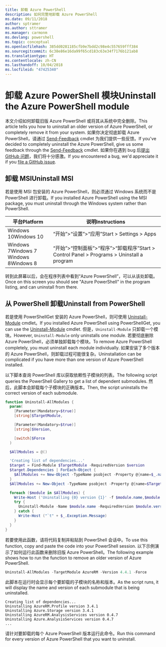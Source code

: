 ```yaml
---
title: 卸载 Azure PowerShell
description: 如何完整地卸载 Azure PowerShell
ms.date: 09/11/2018
author: sptramer
ms.author: sttramer
ms.manager: carmonm
ms.devlang: powershell
ms.topic: conceptual
ms.openlocfilehash: 385dd0281185cfb9e7bdd2c98e4c557659fff384
ms.sourcegitcommit: 6c38e86e16da99f65cd183c63e34f7176b121ab8
ms.translationtype: HT
ms.contentlocale: zh-CN
ms.lasthandoff: 10/04/2018
ms.locfileid: "47425340"
---
```

# <a name="uninstall-the-azure-powershell-module"></a><span data-ttu-id="70425-103">卸载 Azure PowerShell 模块</span><span class="sxs-lookup"><span data-stu-id="70425-103">Uninstall the Azure PowerShell module</span></span>

<span data-ttu-id="70425-104">本文介绍如何卸载旧版 Azure PowerShell 或将其从系统中完全删除。</span><span class="sxs-lookup"><span data-stu-id="70425-104">This article tells you how to uninstall an older version of Azure PowerShell, or completely remove it from your system.</span></span> <span data-ttu-id="70425-105">如果你决定彻底卸载 Azure PowerShell，请通过 [Send-Feedback](/powershell/module/azurerm.profile/send-feedback) cmdlet 为我们提供一些反馈。</span><span class="sxs-lookup"><span data-stu-id="70425-105">If you've decided to completely uninstall the Azure PowerShell, give us some feedback through the [Send-Feedback](/powershell/module/azurerm.profile/send-feedback) cmdlet.</span></span>
<span data-ttu-id="70425-106">如果你在遇到 bug 后[提出 GitHub 问题](https://github.com/azure/azure-powershell/issues)，我们将十分感激。</span><span class="sxs-lookup"><span data-stu-id="70425-106">If you encountered a bug, we'd appreciate it if you [file a GitHub issue](https://github.com/azure/azure-powershell/issues).</span></span>

## <a name="uninstall-msi"></a><span data-ttu-id="70425-107">卸载 MSI</span><span class="sxs-lookup"><span data-stu-id="70425-107">Uninstall MSI</span></span>

<span data-ttu-id="70425-108">若是使用 MSI 包安装的 Azure PowerShell，则必须通过 Windows 系统而不是 PowerShell 进行卸载。</span><span class="sxs-lookup"><span data-stu-id="70425-108">If you installed Azure PowerShell using the MSI package, you must uninstall through the Windows system rather than PowerShell.</span></span>

| <span data-ttu-id="70425-109">平台</span><span class="sxs-lookup"><span data-stu-id="70425-109">Platform</span></span> | <span data-ttu-id="70425-110">说明</span><span class="sxs-lookup"><span data-stu-id="70425-110">Instructions</span></span> |
|----------|--------------|
| <span data-ttu-id="70425-111">Windows 10</span><span class="sxs-lookup"><span data-stu-id="70425-111">Windows 10</span></span> | <span data-ttu-id="70425-112">“开始”>“设置”>“应用”</span><span class="sxs-lookup"><span data-stu-id="70425-112">Start > Settings > Apps</span></span> |
| <span data-ttu-id="70425-113">Windows 7</span><span class="sxs-lookup"><span data-stu-id="70425-113">Windows 7</span></span> </br><span data-ttu-id="70425-114">Windows 8</span><span class="sxs-lookup"><span data-stu-id="70425-114">Windows 8</span></span> | <span data-ttu-id="70425-115">“开始”>“控制面板”>“程序”>“卸载程序”</span><span class="sxs-lookup"><span data-stu-id="70425-115">Start > Control Panel > Programs > Uninstall a program</span></span> |

<span data-ttu-id="70425-116">转到此屏幕以后，会在程序列表中看到“Azure PowerShell”，可以从该处卸载。</span><span class="sxs-lookup"><span data-stu-id="70425-116">Once on this screen you should see "Azure PowerShell" in the program listing, and can uninstall from there.</span></span>

## <a name="uninstall-from-powershell"></a><span data-ttu-id="70425-117">从 PowerShell 卸载</span><span class="sxs-lookup"><span data-stu-id="70425-117">Uninstall from PowerShell</span></span>

<span data-ttu-id="70425-118">若是使用 PowerShellGet 安装的 Azure PowerShell，则可使用 [Uninstall-Module](/powershell/module/powershellget/uninstall-module) cmdlet。</span><span class="sxs-lookup"><span data-stu-id="70425-118">If you installed Azure PowerShell using PowerShellGet, you can use the [Uninstall-Module](/powershell/module/powershellget/uninstall-module) cmdlet.</span></span> <span data-ttu-id="70425-119">但是，`Uninstall-Module` 只卸载一个模块。</span><span class="sxs-lookup"><span data-stu-id="70425-119">However, `Uninstall-Module` only uninstalls one module.</span></span> <span data-ttu-id="70425-120">若要彻底删除 Azure PowerShell，必须单独卸载每个模块。</span><span class="sxs-lookup"><span data-stu-id="70425-120">To remove Azure PowerShell completely, you must uninstall each module individually.</span></span> <span data-ttu-id="70425-121">如果安装了多个版本的 Azure PowerShell，则卸载过程可能很复杂。</span><span class="sxs-lookup"><span data-stu-id="70425-121">Uninstallation can be complicated if you have more than one version of Azure PowerShell installed.</span></span>

<span data-ttu-id="70425-122">以下脚本查询 PowerShell 库以获取依赖性子模块的列表。</span><span class="sxs-lookup"><span data-stu-id="70425-122">The following script queries the PowerShell Gallery to get a list of dependent submodules.</span></span> <span data-ttu-id="70425-123">然后，此脚本会卸载每个子模块的正确版本。</span><span class="sxs-lookup"><span data-stu-id="70425-123">Then, the script uninstalls the correct version of each submodule.</span></span>

```powershell
function Uninstall-AllModules {
  param(
    [Parameter(Mandatory=$true)]
    [string]$TargetModule,

    [Parameter(Mandatory=$true)]
    [string]$Version,

    [switch]$Force
  )

  $AllModules = @()

  'Creating list of dependencies...'
  $target = Find-Module $TargetModule -RequiredVersion $version
  $target.Dependencies | ForEach-Object {
    $AllModules += New-Object -TypeName psobject -Property @{name=$_.name; version=$_.requiredversion}
  }
  $AllModules += New-Object -TypeName psobject -Property @{name=$TargetModule; version=$Version}

  foreach ($module in $AllModules) {
    Write-Host ('Uninstalling {0} version {1}' -f $module.name,$module.version)
    try {
      Uninstall-Module -Name $module.name -RequiredVersion $module.version -Force:$Force -ErrorAction Stop
    } catch {
      Write-Host ("`t" + $_.Exception.Message)
    }
  }
}
```

<span data-ttu-id="70425-124">若要使用此函数，请将代码复制并粘贴到 PowerShell 会话中。</span><span class="sxs-lookup"><span data-stu-id="70425-124">To use this function, copy and paste the code into your PowerShell session.</span></span> <span data-ttu-id="70425-125">以下示例演示了如何运行此函数来删除旧版 Azure PowerShell。</span><span class="sxs-lookup"><span data-stu-id="70425-125">The following example shows how to run the function to remove an older version of Azure PowerShell.</span></span>

```powershell
Uninstall-AllModules -TargetModule AzureRM -Version 4.4.1 -Force
```

<span data-ttu-id="70425-126">此脚本在运行时会显示每个要卸载的子模块的名称和版本。</span><span class="sxs-lookup"><span data-stu-id="70425-126">As the script runs, it will display the name and version of each submodule that is being uninstalled.</span></span>

```output
Creating list of dependencies...
Uninstalling AzureRM.Profile version 3.4.1
Uninstalling Azure.Storage version 3.4.1
Uninstalling AzureRM.AnalysisServices version 0.4.7
Uninstalling Azure.AnalysisServices version 0.4.7
...
```

<span data-ttu-id="70425-127">请针对要卸载的每个 Azure PowerShell 版本运行此命令。</span><span class="sxs-lookup"><span data-stu-id="70425-127">Run this command for every version of Azure PowerShell that you want to uninstall.</span></span>
